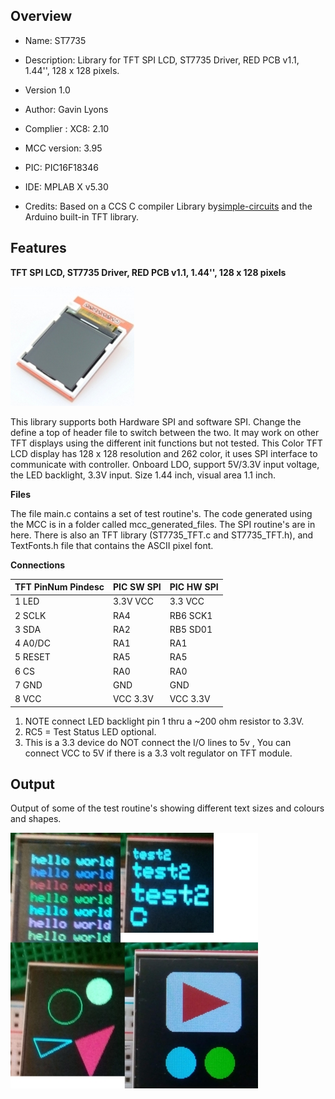 Overview
--------------------------------------------
* Name: ST7735
* Description: 
Library for TFT SPI LCD, ST7735 Driver, RED PCB v1.1, 1.44'', 128 x 128 pixels. 
 
* Version 1.0
* Author: Gavin Lyons
* Complier : XC8: 2.10
* MCC version: 3.95
* PIC: PIC16F18346
* IDE:  MPLAB X v5.30
* Credits: Based on a CCS C compiler Library by[simple-circuits](https://simple-circuit.com/st7735-tft-library-ccs-c-compiler/) and the Arduino built-in TFT library.
  
Features
----------------------

**TFT SPI LCD, ST7735 Driver, RED PCB v1.1, 1.44'', 128 x 128 pixels**

![ ig ](https://github.com/gavinlyonsrepo/pic_16F18346_projects/blob/master/images/ST77352.jpg)
 
This library supports both Hardware SPI and software SPI. Change the define a top of header file
to switch between the two. It may  work on other TFT displays using the different init functions but not tested.
This Color TFT LCD display has 128 x 128 resolution and 262 color, it uses SPI interface to communicate with controller. Onboard LDO, support 5V/3.3V input voltage, the LED backlight, 3.3V input.
Size 1.44 inch, visual area 1.1 inch. 

**Files**

The file main.c contains a set of test routine's. The code generated using the MCC is in a folder called mcc_generated_files. The SPI routine's are in here.
There is also an TFT library (ST7735_TFT.c and ST7735_TFT.h),
and TextFonts.h file that contains the ASCII pixel font.

**Connections**

| TFT PinNum  Pindesc | PIC SW SPI | PIC HW SPI |
| --- | --- | --- | 
| 1 LED | 3.3V VCC | 3.3 VCC |
| 2 SCLK | RA4 | RB6 SCK1 |
| 3 SDA | RA2 | RB5 SD01 |
| 4 A0/DC | RA1 | RA1 |
| 5 RESET | RA5  | RA5 | 
| 6 CS | RA0 | RA0 |
| 7 GND | GND | GND |
| 8 VCC | VCC 3.3V | VCC 3.3V |

1. NOTE connect LED backlight pin 1  thru a ~200 ohm resistor to 3.3V.
2. RC5 = Test Status LED optional. 
3. This is a 3.3 device do NOT connect  the I/O lines to 5v , You can connect VCC to 5V if there is a 3.3 volt regulator on TFT module.

Output
-----------------------

Output of some of the test routine's showing different text sizes and colours and shapes.

![ output ](https://github.com/gavinlyonsrepo/pic_16F18346_projects/blob/master/images/ST7735.jpg)
